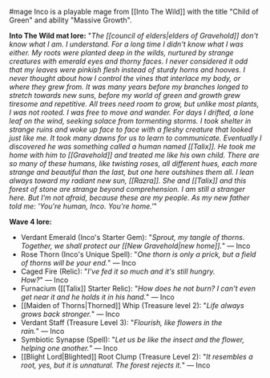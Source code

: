 #mage
Inco is a playable mage from [[Into The Wild]] with the title "Child of Green" and ability "Massive Growth".

__Into The Wild mat lore:__
"_The [[council of elders|elders of Gravehold]] don't know what I am. I understand. For a long time I didn't know what I was either. My roots were planted deep in the wilds, nurtured by strange creatures with emerald eyes and thorny faces. I never considered it odd that my leaves were pinkish flesh instead of sturdy horns and hooves. I never thought about how I control the vines that interlace my body, or where they grew from. It was many years before my branches longed to stretch towards new suns, before my world of green and growth grew tiresome and repetitive. All trees need room to grow, but unlike most plants, I was not rooted. I was free to move and wander. For days I drifted, a lone leaf on the wind, seeking solace from tormenting storms. I took shelter in strange ruins and woke up face to face with a fleshy creature that looked just like me. It took many dawns for us to learn to communicate. Eventually I discovered he was something called a human named [[Talix]]. He took me home with him to [[Gravehold]] and treated me like his own child. There are so many of these humans, like twisting roses, all different hues, each more strange and beautiful than the last, but one here outshines them all. I lean always toward my radiant new sun, [[Razra]]. She and [[Talix]] and this forest of stone are strange beyond comprehension. I am still a stranger here. But I'm not afraid, because these are my people. As my new father told me: 'You're human, Inco. You're home.'_"

__Wave 4 lore:__
+ Verdant Emerald (Inco's Starter Gem): "_Sprout, my tangle of thorns. Together, we shall protect our [[New Gravehold|new home]]._" ― Inco
+ Rose Thorn (Inco's Unique Spell): "_One thorn is only a prick, but a field of thorns will be your end._" ― Inco
+ Caged Fire (Relic): "_I've fed it so much and it's still hungry. How?_" ― Inco
+ Furnacium ([[Talix]] Starter Relic): "_How does he not burn? I can't even get near it and he holds it in his hand._" ― Inco
+ [[Maiden of Thorns|Thorned]] Whip (Treasure level 2): "_Life always grows back stronger._" ― Inco
+ Verdant Staff (Treasure Level 3): "_Flourish, like flowers in the rain._" ― Inco
+ Symbiotic Synapse (Spell): "_Let us be like the insect and the flower, helping one another._" ― Inco
+ [[Blight Lord|Blighted]] Root Clump (Treasure Level 2): "_It resembles a root, yes, but it is unnatural. The forest rejects it._" ― Inco